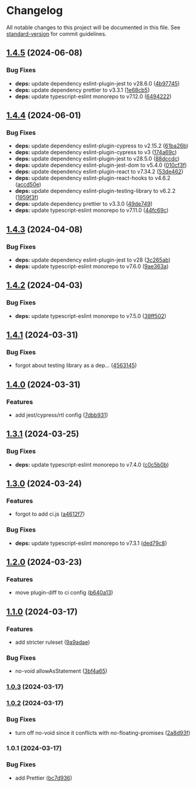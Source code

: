 # Changelog

All notable changes to this project will be documented in this file. See [standard-version](https://github.com/conventional-changelog/standard-version) for commit guidelines.

## [1.4.5](https://github.com/mrijke/eslint-config/compare/v1.4.4...v1.4.5) (2024-06-08)


### Bug Fixes

* **deps:** update dependency eslint-plugin-jest to v28.6.0 ([4b97745](https://github.com/mrijke/eslint-config/commit/4b977459402d0e3aa96370b41442e79b907f9d19))
* **deps:** update dependency prettier to v3.3.1 ([1e68cb5](https://github.com/mrijke/eslint-config/commit/1e68cb5e5fe80921b8ae3acd57b7f9563b4bb231))
* **deps:** update typescript-eslint monorepo to v7.12.0 ([6494222](https://github.com/mrijke/eslint-config/commit/649422211abca1eba872fef9dcb563dc440ea261))

## [1.4.4](https://github.com/mrijke/eslint-config/compare/v1.4.3...v1.4.4) (2024-06-01)


### Bug Fixes

* **deps:** update dependency eslint-plugin-cypress to v2.15.2 ([61ba26b](https://github.com/mrijke/eslint-config/commit/61ba26b1be8e8f27c83d422287d9c4ce8d11bef7))
* **deps:** update dependency eslint-plugin-cypress to v3 ([174a69c](https://github.com/mrijke/eslint-config/commit/174a69c0451cc0afbc40d6fec8285309f853676d))
* **deps:** update dependency eslint-plugin-jest to v28.5.0 ([88dccdc](https://github.com/mrijke/eslint-config/commit/88dccdc147d58dc5dfabca365dadfac55af5aeca))
* **deps:** update dependency eslint-plugin-jest-dom to v5.4.0 ([010cf3f](https://github.com/mrijke/eslint-config/commit/010cf3fdf89ed25c8aa545b53f7546ca80ba18d6))
* **deps:** update dependency eslint-plugin-react to v7.34.2 ([53de462](https://github.com/mrijke/eslint-config/commit/53de462ae26c1a62ba018af21efe183927b052eb))
* **deps:** update dependency eslint-plugin-react-hooks to v4.6.2 ([accd50e](https://github.com/mrijke/eslint-config/commit/accd50e6c92001c8e552ba2e3ef06d4f938c598c))
* **deps:** update dependency eslint-plugin-testing-library to v6.2.2 ([1959f3f](https://github.com/mrijke/eslint-config/commit/1959f3f33d38fa714a5dea8c5096778b63141994))
* **deps:** update dependency prettier to v3.3.0 ([49de749](https://github.com/mrijke/eslint-config/commit/49de749acf50b53c98289e31206c53ad85d0d32b))
* **deps:** update typescript-eslint monorepo to v7.11.0 ([44fc69c](https://github.com/mrijke/eslint-config/commit/44fc69cbdef300f9be8ae9d48af0922b18df59f7))

## [1.4.3](https://github.com/mrijke/eslint-config/compare/v1.4.2...v1.4.3) (2024-04-08)


### Bug Fixes

* **deps:** update dependency eslint-plugin-jest to v28 ([3c265ab](https://github.com/mrijke/eslint-config/commit/3c265ab32da170005f24e646a19e53d70ea8e903))
* **deps:** update typescript-eslint monorepo to v7.6.0 ([9ae363a](https://github.com/mrijke/eslint-config/commit/9ae363aacb9560243222814c16f2cdc7688842c9))

## [1.4.2](https://github.com/mrijke/eslint-config/compare/v1.4.1...v1.4.2) (2024-04-03)


### Bug Fixes

* **deps:** update typescript-eslint monorepo to v7.5.0 ([38ff502](https://github.com/mrijke/eslint-config/commit/38ff50298f6062de2e8e4d97a36420055d7f59d5))

## [1.4.1](https://github.com/mrijke/eslint-config/compare/v1.4.0...v1.4.1) (2024-03-31)


### Bug Fixes

* forgot about testing library as a dep... ([4563145](https://github.com/mrijke/eslint-config/commit/4563145b1bd3e1261cd64d749f004e911e138c66))

## [1.4.0](https://github.com/mrijke/eslint-config/compare/v1.3.1...v1.4.0) (2024-03-31)


### Features

* add jest/cypress/rtl config ([7dbb931](https://github.com/mrijke/eslint-config/commit/7dbb9317a2b06a63b33d4cba0fb34905529a622f))

## [1.3.1](https://github.com/mrijke/eslint-config/compare/v1.3.0...v1.3.1) (2024-03-25)


### Bug Fixes

* **deps:** update typescript-eslint monorepo to v7.4.0 ([c0c5b0b](https://github.com/mrijke/eslint-config/commit/c0c5b0b87d1118258fe7cd28e7468e6d09907064))

## [1.3.0](https://github.com/mrijke/eslint-config/compare/v1.2.0...v1.3.0) (2024-03-24)


### Features

* forgot to add ci.js ([a4612f7](https://github.com/mrijke/eslint-config/commit/a4612f73d585dfa7f09d4f7020224cf9b6f54840))


### Bug Fixes

* **deps:** update typescript-eslint monorepo to v7.3.1 ([ded79c8](https://github.com/mrijke/eslint-config/commit/ded79c8c4b2e30188eaf5d38ebdebc9c7a74f713))

## [1.2.0](https://github.com/mrijke/eslint-config/compare/v1.1.0...v1.2.0) (2024-03-23)


### Features

* move plugin-diff to ci config ([b640a13](https://github.com/mrijke/eslint-config/commit/b640a131260dcf8e1e21ac78dd8ca8fcc8af3ee9))

## [1.1.0](https://github.com/mrijke/eslint-config/compare/v1.0.3...v1.1.0) (2024-03-17)


### Features

* add stricter ruleset ([9a9adae](https://github.com/mrijke/eslint-config/commit/9a9adae46fcdec1c47637f952ee7fcf29b27ad57))


### Bug Fixes

* no-void allowAsStatement ([3bf4a65](https://github.com/mrijke/eslint-config/commit/3bf4a6553c54d987ade0db25051d2052630565b2))

### [1.0.3](https://github.com/mrijke/eslint-config/compare/v1.0.2...v1.0.3) (2024-03-17)

### [1.0.2](https://github.com/mrijke/eslint-config/compare/v1.0.1...v1.0.2) (2024-03-17)


### Bug Fixes

* turn off no-void since it conflicts with no-floating-promises ([2a8d93f](https://github.com/mrijke/eslint-config/commit/2a8d93f02a30de6330d9c691f476c499b896e00f))

### 1.0.1 (2024-03-17)


### Bug Fixes

* add Prettier ([bc7d936](https://github.com/mrijke/eslint-config/commit/bc7d9369f52446534f7dd1176fc5edfa60f48585))
